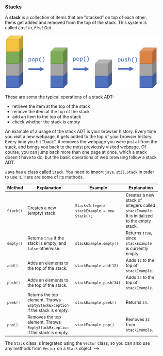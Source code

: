 <!-- # [Link to video.]() -->

### Stacks

A **stack** is a collection of items that are "stacked" on top of each other. Items get added and removed from the top of the stack. This system is called *Last In, First Out*.

![](../../Images/Stacks.png)

These are some the typical operations of a stack ADT:

* retrieve the item at the top of the stack
* remove the item at the top of the stack
* add an item to the top of the stack
* check whether the stack is empty

An example of a usage of the stack ADT is your browser history. Every time you visit a new webpage, it gets added to the top of your browser history. Every time you hit "back", it removes the webpage you were just at from the stack, and brings you back to the most previously visited webpage. Of course, you can jump back more than one page at once, which a stack doesn't have to do, but the basic operations of web browsing follow a stack ADT.

Java has a class called `Stack`. You need to import `java.util.Stack` in order to use it. Here are some of its methods. 

| Method | Explanation | Example | Explanation |
| --- | ---| ---| ---|
| `Stack()` | Creates a new (empty) stack. | `Stack<Integer> stackExample = new Stack();` | Creates a new stack of integers called `stackExample`. It is initialized to the empty stack. |
| `empty()` | Returns `true` if the stack is empty, and `false` otherwise. | `stackExample.empty()` | Returns `true`, since `stackExample` is currently empty. |
| `add()` | Adds an elements to the top of the stack. | `stackExample.add(12)` | Adds `12` to the top of `stackExample`. |
| `push()` | Adds an elements to the top of the stack. | `stackExample.push(34)` | Adds `34` to the top of `stackExample`. |
| `peek()` | Returns the top element. Throws `EmptyStackException` if the stack is empty. | `stackExample.peek()` | Returns `34`. |
| `pop()` | Removes the top element. Throws `EmptyStackException` if the stack is empty. | `stackExample.pop()` | Removes `34` from `stackExample`. |

The `Stack` class is integrated using the `Vector` class, so you can also use any methods from `Vector` on a `Stack` object. 
 -->
